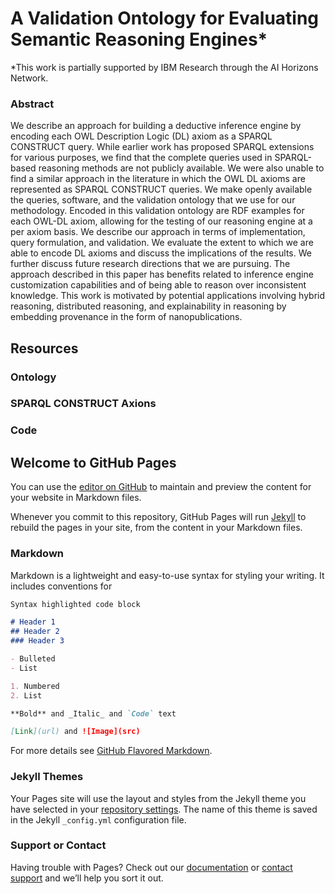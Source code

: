 # A Validation Ontology for Evaluating Semantic Reasoning Engines*
*This work is partially supported by IBM Research through the AI Horizons Network.

### Abstract
We describe an approach for building a deductive inference engine by encoding each OWL Description Logic (DL) axiom as a SPARQL CONSTRUCT query. While earlier work has proposed SPARQL extensions for various purposes, we find that the complete queries used in SPARQL-based reasoning methods are not publicly available. We were also unable to find a similar approach in the literature in which the OWL DL axioms are represented as SPARQL CONSTRUCT queries. We make openly available the queries, software, and the validation ontology that we use for our methodology. Encoded in this validation ontology are RDF examples for each OWL-DL axiom, allowing for the testing of our reasoning engine at a per axiom basis. We describe our approach in terms of implementation, query formulation, and validation. We evaluate the extent to which we are able to encode DL axioms and discuss the implications of the results. We further discuss future research directions that we are pursuing. The approach described in this paper has benefits related to inference engine customization capabilities and of being able to reason over inconsistent knowledge. This work is motivated by potential applications involving hybrid reasoning, distributed reasoning, and explainability in reasoning by embedding provenance in the form of nanopublications.

## Resources

### Ontology

### SPARQL CONSTRUCT Axions

### Code


## Welcome to GitHub Pages

You can use the [editor on GitHub](https://github.com/tetherless-world/validation/edit/gh-pages/index.md) to maintain and preview the content for your website in Markdown files.

Whenever you commit to this repository, GitHub Pages will run [Jekyll](https://jekyllrb.com/) to rebuild the pages in your site, from the content in your Markdown files.

### Markdown

Markdown is a lightweight and easy-to-use syntax for styling your writing. It includes conventions for

```markdown
Syntax highlighted code block

# Header 1
## Header 2
### Header 3

- Bulleted
- List

1. Numbered
2. List

**Bold** and _Italic_ and `Code` text

[Link](url) and ![Image](src)
```

For more details see [GitHub Flavored Markdown](https://guides.github.com/features/mastering-markdown/).

### Jekyll Themes

Your Pages site will use the layout and styles from the Jekyll theme you have selected in your [repository settings](https://github.com/tetherless-world/validation/settings). The name of this theme is saved in the Jekyll `_config.yml` configuration file.

### Support or Contact

Having trouble with Pages? Check out our [documentation](https://docs.github.com/categories/github-pages-basics/) or [contact support](https://support.github.com/contact) and we’ll help you sort it out.
